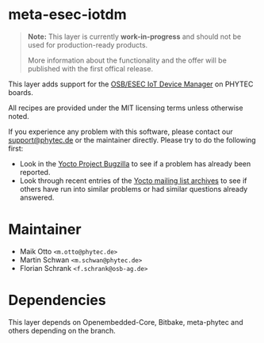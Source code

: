meta-esec-iotdm
===============

> **Note:** This layer is currently **work-in-progress** and should not be used
> for production-ready products.
> 
> More information about the functionality and the offer will be published with
> the first offical release.

This layer adds support for the [OSB/ESEC IoT Device
Manager](https://iot.aws.esec-experts.com) on PHYTEC boards.

All recipes are provided under the MIT licensing terms unless otherwise noted.

If you experience any problem with this software, please contact our
<support@phytec.de> or the maintainer directly. Please try to do the following
first:

* Look in the [Yocto Project Bugzilla](http://bugzilla.yoctoproject.org/)
  to see if a problem has already been reported.
* Look through recent entries of the [Yocto mailing list
  archives](https://lists.yoctoproject.org/pipermail/yocto/) to see if others
  have run into similar problems or had similar questions already answered.

Maintainer
==========

* Maik Otto `<m.otto@phytec.de>`
* Martin Schwan `<m.schwan@phytec.de>`
* Florian Schrank `<f.schrank@osb-ag.de>`

Dependencies
============

This layer depends on Openembedded-Core, Bitbake, meta-phytec and others
depending on the branch.
